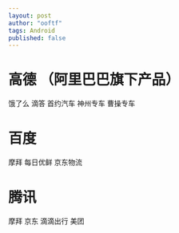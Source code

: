 ```yaml
---
layout: post
author: "ooftf"
tags: Android
published: false
---
```


# 高德   （阿里巴巴旗下产品）
饿了么
滴答
首约汽车
神州专车
曹操专车

# 百度
摩拜
每日优鲜
京东物流

# 腾讯
摩拜
京东
滴滴出行
美团
